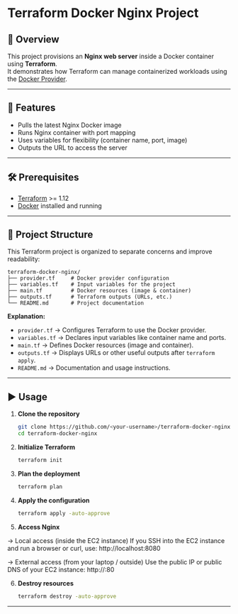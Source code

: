 # Terraform Docker Nginx Project

## 📌 Overview

This project provisions an **Nginx web server** inside a Docker container using **Terraform**.  
It demonstrates how Terraform can manage containerized workloads using the [Docker Provider](https://registry.terraform.io/providers/kreuzwerker/docker).

---

## 🚀 Features

- Pulls the latest Nginx Docker image
- Runs Nginx container with port mapping
- Uses variables for flexibility (container name, port, image)
- Outputs the URL to access the server

---

## 🛠️ Prerequisites

- [Terraform](https://developer.hashicorp.com/terraform/downloads) >= 1.12
- [Docker](https://docs.docker.com/get-docker/) installed and running

---

## 📂 Project Structure

This Terraform project is organized to separate concerns and improve readability:

```
terraform-docker-nginx/
├── provider.tf     # Docker provider configuration
├── variables.tf    # Input variables for the project
├── main.tf         # Docker resources (image & container)
├── outputs.tf      # Terraform outputs (URLs, etc.)
└── README.md       # Project documentation
```

**Explanation:**
- `provider.tf` → Configures Terraform to use the Docker provider.
- `variables.tf` → Declares input variables like container name and ports.
- `main.tf` → Defines Docker resources (image and container).
- `outputs.tf` → Displays URLs or other useful outputs after `terraform apply`.
- `README.md` → Documentation and usage instructions.



---

## ▶️ Usage

1. **Clone the repository**

   ```bash
   git clone https://github.com/<your-username>/terraform-docker-nginx.git
   cd terraform-docker-nginx

   ```

2. **Initialize Terraform**
   ```bash
   terraform init

   ```

3. **Plan the deployment**
   ```bash
   terraform plan

   ```

4. **Apply the configuration**
   ```bash
   terraform apply -auto-approve

   ```

5. **Access Nginx**

-> Local access (inside the EC2 instance)
If you SSH into the EC2 instance and run a browser or curl, use:
http://localhost:8080

-> External access (from your laptop / outside)
Use the public IP or public DNS of your EC2 instance:
http://<ec2-public-ip>:80


6. **Destroy resources**
   ```bash
   terraform destroy -auto-approve

   ```

---
